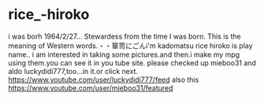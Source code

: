 # rice_-hiroko
 i was borh 1964/2/27... Stewardess from the time I was born. This is the meaning of Western words.・・箪笥にごんi'm kadomatsu rice hiroko is play name..  i am interested in taking some pictures.and then.i make my mpg using them.you can see it in you tube site. please checked up mieboo31 and aldo luckydidi777,too...in it.or click next.  https://www.youtube.com/user/luckydidi777/feed also this  https://www.youtube.com/user/mieboo31/featured
